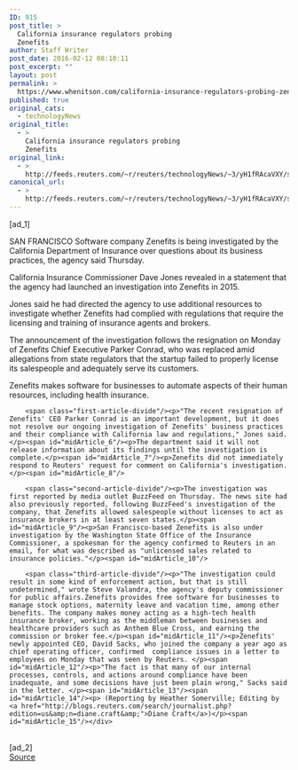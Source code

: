 ```yaml
---
ID: 915
post_title: >
  California insurance regulators probing
  Zenefits
author: Staff Writer
post_date: 2016-02-12 08:10:11
post_excerpt: ""
layout: post
permalink: >
  https://www.whenitson.com/california-insurance-regulators-probing-zenefits/
published: true
original_cats:
  - technologyNews
original_title:
  - >
    California insurance regulators probing
    Zenefits
original_link:
  - >
    http://feeds.reuters.com/~r/reuters/technologyNews/~3/yH1fRAcaVXY/story01.htm
canonical_url:
  - >
    http://feeds.reuters.com/~r/reuters/technologyNews/~3/yH1fRAcaVXY/story01.htm
---
```

 [ad_1]
<br><div id="articleText">
<span id="midArticle_start"/>

<span id="midArticle_0"/><span class="focusParagraph" readability="4"><p><span class="articleLocation">SAN FRANCISCO</span> Software company Zenefits is being investigated by the California Department of Insurance over questions about its business practices, the agency said Thursday.</p></span><span id="midArticle_1"/><p>California Insurance Commissioner Dave Jones revealed in a statement that the agency had launched an investigation into Zenefits in 2015.</p><span id="midArticle_2"/><p>Jones said he had directed the agency to use additional resources to investigate whether Zenefits had complied with regulations that require the licensing and training of insurance agents and brokers.</p><span id="midArticle_3"/><p>The announcement of the investigation follows the resignation on Monday of Zenefits Chief Executive Parker Conrad, who was replaced amid allegations from state regulators that the startup failed to properly license its salespeople and adequately serve its customers.</p><span id="midArticle_4"/><p>Zenefits makes software for businesses to automate aspects of their human resources, including health insurance.</p><span id="midArticle_5"/>
        
        <span class="first-article-divide"/><p>"The recent resignation of Zenefits' CEO Parker Conrad is an important development, but it does not resolve our ongoing investigation of Zenefits' business practices and their compliance with California law and regulations," Jones said.</p><span id="midArticle_6"/><p>The department said it will not release information about its findings until the investigation is complete.</p><span id="midArticle_7"/><p>Zenefits did not immediately respond to Reuters' request for comment on California's investigation.</p><span id="midArticle_8"/>
        
        <span class="second-article-divide"/><p>The investigation was first reported by media outlet BuzzFeed on Thursday. The news site had also previously reported, following BuzzFeed's investigation of the company, that Zenefits allowed salespeople without licenses to act as insurance brokers in at least seven states.</p><span id="midArticle_9"/><p>San Francisco-based Zenefits is also under investigation by the Washington State Office of the Insurance Commissioner, a spokesman for the agency confirmed to Reuters in an email, for what was described as "unlicensed sales related to insurance policies."</p><span id="midArticle_10"/>
        
        <span class="third-article-divide"/><p>"The investigation could result in some kind of enforcement action, but that is still undetermined," wrote Steve Valandra, the agency's deputy commissioner for public affairs.Zenefits provides free software for businesses to manage stock options, maternity leave and vacation time, among other benefits. The company makes money acting as a high-tech health insurance broker, working as the middleman between businesses and healthcare providers such as Anthem Blue Cross, and earning the commission or broker fee.</p><span id="midArticle_11"/><p>Zenefits' newly appointed CEO, David Sacks, who joined the company a year ago as chief operating officer, confirmed  compliance issues in a letter to employees on Monday that was seen by Reuters. </p><span id="midArticle_12"/><p>"The fact is that many of our internal processes, controls, and actions around compliance have been inadequate, and some decisions have just been plain wrong," Sacks said in the letter. </p><span id="midArticle_13"/><span id="midArticle_14"/><p> (Reporting by Heather Somerville; Editing by <a href="http://blogs.reuters.com/search/journalist.php?edition=us&amp;n=diane.craft&amp;">Diane Craft</a>)</p><span id="midArticle_15"/></div>
<br>[ad_2]
<br><a href="http://feeds.reuters.com/~r/reuters/technologyNews/~3/yH1fRAcaVXY/story01.htm">Source </a>